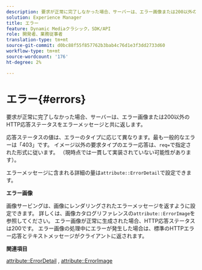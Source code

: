 ```yaml
---
description: 要求が正常に完了しなかった場合、サーバーは、エラー画像または200以外のHTTP応答ステータスをエラーメッセージと共に返します。
solution: Experience Manager
title: エラー
feature: Dynamic Mediaクラシック，SDK/API
role: 開発者、業務従事者
translation-type: tm+mt
source-git-commit: d0bc88f55f857762b3bab4c76d1e3f3dd2733d60
workflow-type: tm+mt
source-wordcount: '176'
ht-degree: 2%

---
```



# エラー{#errors}

要求が正常に完了しなかった場合、サーバーは、エラー画像または200以外のHTTP応答ステータスをエラーメッセージと共に返します。

応答ステータスの値は、エラーのタイプに応じて異なります。最も一般的なエラーは「403」です。 イメージ以外の要求タイプのエラー応答は、`req=`で指定された形式に従います。 （現時点では一貫して実装されていない可能性があります）。

エラーメッセージに含まれる詳細の量は`attribute::ErrorDetail`で設定できます。

**エラー画像**

画像サービングは、画像にレンダリングされたエラーメッセージを返すように設定できます。 詳しくは、画像カタログリファレンスの`attribute::ErrorImage`を参照してください。 エラー画像が正常に生成された場合、HTTP応答ステータスは200です。 エラー画像の処理中にエラーが発生した場合は、標準のHTTPエラー応答とテキストメッセージがクライアントに返されます。

**関連項目**

[attribute::ErrorDetail](../../../../../ir-api/material-cat/image-rendering-api-ref/c-ir-material-catalog/c-ir-attributes-reference/r-ir-errordetail.md#reference-123b56eed6cf49cea6e0490672b7c53b) ,  [attribute::ErrorImage](../../../../../ir-api/material-cat/image-rendering-api-ref/c-ir-material-catalog/c-ir-attributes-reference/r-ir-errorimage.md#reference-b58bdaba96074c52802ca8dc54bfe2f0)
